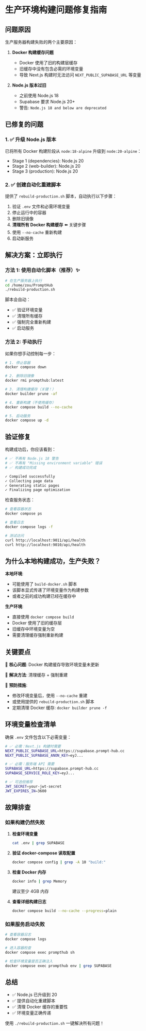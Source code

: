 # 生产环境构建问题修复指南

## 问题原因

生产服务器构建失败的两个主要原因：

1. **Docker 构建缓存问题**
   - Docker 使用了旧的构建层缓存
   - 旧缓存中没有包含必需的环境变量
   - 导致 Next.js 构建时无法访问 `NEXT_PUBLIC_SUPABASE_URL` 等变量

2. **Node.js 版本过旧**
   - 之前使用 Node.js 18
   - Supabase 要求 Node.js 20+
   - 警告: `Node.js 18 and below are deprecated`

## 已修复的问题

### 1. ✅ 升级 Node.js 版本

已将所有 Docker 构建阶段从 `node:18-alpine` 升级到 `node:20-alpine`：

- Stage 1 (dependencies): Node.js 20
- Stage 2 (web-builder): Node.js 20
- Stage 3 (production): Node.js 20

### 2. ✅ 创建自动化重建脚本

提供了 `rebuild-production.sh` 脚本，自动执行以下步骤：

1. 验证 `.env` 文件和必需环境变量
2. 停止运行中的容器
3. 删除旧镜像
4. **清理所有 Docker 构建缓存** ⬅️ 关键步骤
5. 使用 `--no-cache` 重新构建
6. 启动新服务

## 解决方案：立即执行

### 方法 1: 使用自动化脚本（推荐）✨

```bash
# 在生产服务器上执行
cd /home/zou/PromptHub
./rebuild-production.sh
```

脚本会自动：
- ✅ 验证环境变量
- ✅ 清理所有缓存
- ✅ 强制完全重新构建
- ✅ 启动服务

### 方法 2: 手动执行

如果你想手动控制每一步：

```bash
# 1. 停止容器
docker compose down

# 2. 删除旧镜像
docker rmi prompthub:latest

# 3. 清理构建缓存（关键！）
docker builder prune -af

# 4. 重新构建（不使用缓存）
docker compose build --no-cache

# 5. 启动服务
docker compose up -d
```

## 验证修复

构建成功后，你应该看到：

```bash
# ✅ 不再有 Node.js 18 警告
# ✅ 不再有 "Missing environment variable" 错误
# ✅ 构建成功完成

✓ Compiled successfully
✓ Collecting page data
✓ Generating static pages
✓ Finalizing page optimization
```

检查服务状态：

```bash
# 查看容器状态
docker compose ps

# 查看日志
docker compose logs -f

# 测试访问
curl http://localhost:9011/api/health
curl http://localhost:9010/api/health
```

## 为什么本地构建成功，生产失败？

**本地环境**:
- 可能使用了 `build-docker.sh` 脚本
- 该脚本显式传递了环境变量作为构建参数
- 或者之前的成功构建已经在缓存中

**生产环境**:
- 直接使用 `docker compose build`
- Docker 使用了旧的缓存层
- 旧缓存中环境变量为空
- 需要清理缓存强制重新构建

## 关键要点

🔑 **核心问题**: Docker 构建缓存导致环境变量未更新

🔑 **解决方法**: 清理缓存 + 强制重建

🔑 **预防措施**: 
- 修改环境变量后，使用 `--no-cache` 重建
- 或使用提供的 `rebuild-production.sh` 脚本
- 定期清理 Docker 缓存: `docker builder prune -f`

## 环境变量检查清单

确保 `.env` 文件包含以下必需变量：

```bash
# ✅ 必需：Next.js 构建时需要
NEXT_PUBLIC_SUPABASE_URL=https://supabase.prompt-hub.cc
NEXT_PUBLIC_SUPABASE_ANON_KEY=eyJ...

# ✅ 必需：服务端 API 需要
SUPABASE_URL=https://supabase.prompt-hub.cc
SUPABASE_SERVICE_ROLE_KEY=eyJ...

# ✅ 可选但推荐
JWT_SECRET=your-jwt-secret
JWT_EXPIRES_IN=3600
```

## 故障排查

### 如果构建仍然失败

1. **检查环境变量**
   ```bash
   cat .env | grep SUPABASE
   ```

2. **验证 docker-compose 读取配置**
   ```bash
   docker compose config | grep -A 10 "build:"
   ```

3. **检查 Docker 内存**
   ```bash
   docker info | grep Memory
   ```
   建议至少 4GB 内存

4. **查看详细构建日志**
   ```bash
   docker compose build --no-cache --progress=plain
   ```

### 如果服务启动失败

```bash
# 查看容器日志
docker compose logs

# 进入容器检查
docker compose exec prompthub sh

# 检查环境变量是否正确注入
docker compose exec prompthub env | grep SUPABASE
```

## 总结

- ✅ Node.js 已升级到 20
- ✅ 提供自动化重建脚本
- ✅ 清理 Docker 缓存的重要性
- ✅ 环境变量正确传递

使用 `./rebuild-production.sh` 一键解决所有问题！

